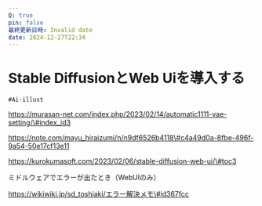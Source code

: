 ```yaml
---
Q: true
pin: false
最終更新日時: Invalid date
date: 2024-12-27T22:34
---
```

# Stable DiffusionとWeb Uiを導入する

`#Ai-illust`

https://murasan-net.com/index.php/2023/02/14/automatic1111-vae-setting/\#index_id3

https://note.com/mayu_hiraizumi/n/n9df6526b4118\#c4a49d0a-8fbe-496f-9a54-50e17cf13e11

https://kurokumasoft.com/2023/02/06/stable-diffusion-web-ui/\#toc3

ミドルウェアでエラーが出たとき（WebUIのみ）

https://wikiwiki.jp/sd_toshiaki/エラー解決メモ\#id367fcc